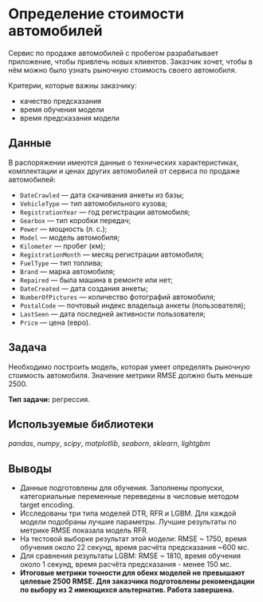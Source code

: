 # Определение стоимости автомобилей
Сервис по продаже автомобилей с пробегом разрабатывает приложение, чтобы привлечь новых клиентов. Заказчик хочет, чтобы в нём можно было узнать рыночную стоимость своего автомобиля.

Критерии, которые важны заказчику:
* качество предсказания
* время обучения модели
* время предсказания модели

## Данные
В распоряжении имеются данные о технических характеристиках, комплектации и ценах других автомобилей от сервиса по продаже автомобилей:
* `DateCrawled` — дата скачивания анкеты из базы;
* `VehicleType` — тип автомобильного кузова;
* `RegistrationYear` — год регистрации автомобиля;
* `Gearbox` — тип коробки передач;
* `Power` — мощность (л. с.);
* `Model` — модель автомобиля;
* `Kilometer` — пробег (км);
* `RegistrationMonth` — месяц регистрации автомобиля;
* `FuelType` — тип топлива;
* `Brand` — марка автомобиля;
* `Repaired` — была машина в ремонте или нет;
* `DateCreated` — дата создания анкеты;
* `NumberOfPictures` — количество фотографий автомобиля;
* `PostalCode` — почтовый индекс владельца анкеты (пользователя);
* `LastSeen` — дата последней активности пользователя;
* `Price` — цена (евро).

## Задача
Необходимо построить модель, которая умеет определять рыночную стоимость автомобиля. Значение метрики RMSE должно быть меньше 2500.

**Тип задачи:** регрессия.

## Используемые библиотеки
*pandas*, *numpy*, *scipy*, *matplotlib*, *seaborn*, *sklearn*, *lightgbm*

## Выводы
* Данные подготовлены для обучения. Заполнены пропуски, категориальные переменные переведены в числовые методом target encoding.
* Исследованы три типа моделей DTR, RFR и LGBM. Для каждой модели подобраны лучшие параметры. Лучшие результаты по метрике RMSE показала модель RFR.
* На тестовой выборке результат этой модели: RMSE ~ 1750, время обучения около 22 секунд, время расчёта предсказания ~600 мс.
* Для сравнения результаты LGBM: RMSE ~ 1810, время обучения около 1 секунд, время расчёта предсказания - менее 150 мс.
* **Итоговые метрики точности для обеих моделей не превышают целевые 2500 RMSE. Для заказчика подготовлены рекомендации по выбору из 2 имеющихся альтернатив. Работа завершена.**